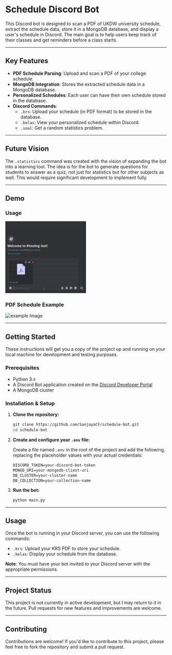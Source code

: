 # Schedule Discord Bot

This Discord bot is designed to scan a PDF of UKDW university schedule, extract the schedule data, store it in a MongoDB database, and display a user's schedule in Discord. The main goal is to help users keep track of their classes and get reminders before a class starts.

-----

## Key Features

  * **PDF Schedule Parsing**: Upload and scan a PDF of your college schedule.
  * **MongoDB Integration**: Stores the extracted schedule data in a MongoDB database.
  * **Personalized Schedules**: Each user can have their own schedule stored in the database.
  * **Discord Commands**:
      * `.krs`: Upload your schedule (in PDF format) to be stored in the database.
      * `.kelas`: View your personalized schedule within Discord.
      * `.soal`: Get a random statistics problem.

-----

## Future Vision

The `.statistics` command was created with the vision of expanding the bot into a learning tool. The idea is for the bot to generate questions for students to answer as a quiz, not just for statistics but for other subjects as well. This would require significant development to implement fully.

-----

## Demo

### Usage

<img src="illustration/testing.gif" alt="test Image" style="width:50%;" />

### PDF Schedule Example

<img src="illustration/krs\_example.png" alt="example Image" style="width:50%;" />

-----

## Getting Started

These instructions will get you a copy of the project up and running on your local machine for development and testing purposes.

### Prerequisites

  * Python 3.x
  * A Discord Bot application created on the [Discord Developer Portal](https://discord.com/developers/applications)
  * A MongoDB cluster

### Installation & Setup

1.  **Clone the repository:**

    ```bash
    git clone https://github.com/SanjayaCF/schedule-bot.git
    cd schedule-bot
    ```

2.  **Create and configure your `.env` file:**

    Create a file named `.env` in the root of the project and add the following, replacing the placeholder values with your actual credentials:

    ```env
    DISCORD_TOKEN=your-discord-bot-token
    MONGO_URI=your-mongodb-client-uri
    DB_CLUSTER=your-cluster-name
    DB_COLLECTION=your-collection-name
    ```

3.  **Run the bot:**

    ```bash
    python main.py
    ```

-----

## Usage

Once the bot is running in your Discord server, you can use the following commands:

  * `.krs`: Upload your KRS PDF to store your schedule.
  * `.kelas`: Display your schedule from the database.

**Note**: You must have your bot invited to your Discord server with the appropriate permissions.

-----

## Project Status

This project is not currently in active development, but I may return to it in the future. Pull requests for new features and improvements are welcome.

-----

## Contributing

Contributions are welcome\! If you'd like to contribute to this project, please feel free to fork the repository and submit a pull request.
